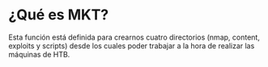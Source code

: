 # ¿Qué es MKT?

Esta función está definida para crearnos cuatro directorios (nmap, content, exploits y scripts) desde los cuales poder trabajar a la hora de realizar las máquinas de HTB.
